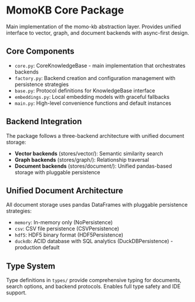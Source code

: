# MomoKB Core Package

Main implementation of the momo-kb abstraction layer. Provides unified interface to vector, graph, and document backends with async-first design.

## Core Components

- `core.py`: CoreKnowledgeBase - main implementation that orchestrates backends
- `factory.py`: Backend creation and configuration management with persistence strategies
- `base.py`: Protocol definitions for KnowledgeBase interface
- `embeddings.py`: Local embedding models with graceful fallbacks
- `main.py`: High-level convenience functions and default instances

## Backend Integration

The package follows a three-backend architecture with unified document storage:
- **Vector backends** (stores/vector/): Semantic similarity search
- **Graph backends** (stores/graph/): Relationship traversal
- **Document backends** (stores/document/): Unified pandas-based storage with pluggable persistence

## Unified Document Architecture

All document storage uses pandas DataFrames with pluggable persistence strategies:
- `memory`: In-memory only (NoPersistence)
- `csv`: CSV file persistence (CSVPersistence)
- `hdf5`: HDF5 binary format (HDF5Persistence)
- `duckdb`: ACID database with SQL analytics (DuckDBPersistence) - production default

## Type System

Type definitions in `types/` provide comprehensive typing for documents, search options, and backend protocols. Enables full type safety and IDE support.